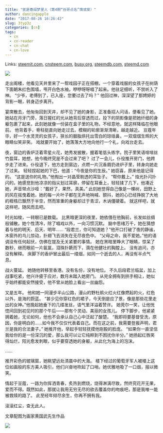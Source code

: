 ```yaml
---
title: "犹是春闺梦里人（第4期“谷哥点名”情或爱）"
author: dancingapple
date: "2017-08-26 16:26:42"
slug: 3typ3z
categories: [cn]
tags: 
  - cn
  - cn-reader
  - cn-chat
  - cn-love
---
```


Links: [steemit.com](https://steemit.com/cn/@dancingapple/3typ3z), [cnsteem.com](https://cnsteem.com/cn/@dancingapple/3typ3z), [busy.org](https://busy.org/cn/@dancingapple/3typ3z), [steemdb.com](https://steemdb.com/cn/@dancingapple/3typ3z), [steemd.com](https://steemd.com/cn/@dancingapple/3typ3z)

![](https://steemitimages.com/DQmaE3ZUSwLpt6yoKAAa4ecJ1hgoM4j5P6NyDhg5ET5jQst/image.png)


走出阁楼，他看见天井里来了一帮戏园子正在搭棚，一个穿着戏服的女孩子在树荫下面朝朱红色围墙，甩开白色水袖，咿咿呀呀唱了起来。他驻足细听，不禁听入了神。
“少爷，老傅到了，已入座，您要过去了吗？”
他回过神，深深望了那娉婷的背影一眼，转身迈步离开。

宴席散去，他匆匆回到天井，却不见了她的身影，正准备招人问话，便看见了她。
她站在月牙门旁，落日猩红的光从她背后穿透而过，投下的阴影像是把她纤细的身躯包裹了起来，此刻她就像一份装在盒子里的礼物，不经意地，就这样降临在他眼前。
他背着手，脊柱挺直向她走过去。模糊的轮廓渐渐清晰，越走越近。
豆蔻年华，好一个水灵灵的女孩子，狭长的胭脂烘托出雪白的琼瑶鼻，一双熠熠生辉的大眼睛似笑非笑。
戏就要开始了，她落落大方地向他行一个礼，向戏台走去。

夜，窗边的香炉泛着零星火花，她秀发披散，握着笔低头练字。院子里笑语喧喧丝竹盈耳，她想，他今晚终究是不会过来了吧？
过了一会儿，仆役推开房门，他跨步走了进来。仆役退下，他方走到窗边，点燃一片沉香屑扔进炉子里，转身向她走了过来。
轻轻捏起她的下巴，他道：“今夜是你的生辰。”
她窃喜，原来他是记得的。
“这是送你的礼物。”他掏出一对晶莹剔透的耳坠子。
“帮你戴上。”
烛光扑闪扑闪的，她感觉到他凉凉的指尖划过耳廓，停留在耳垂上，轻轻揉了几下，他凑近她，声音带点沙哑：“戴好了，果然，真美。”
此刻她觉得自己像是一棵树，田野上的风在摇曳着她，她的每一片叶子都在无声地呐喊、颤抖，她的心已经挣脱了大地的桎梏已飘然于半空，然而笨重的身躯却过于青涩，木讷僵硬着。
就这样吧，就这样吧，随风而去吧。

时光如梭，一转眼已是数载。
比黑暗更深的夜里，她依偎在他胸前，长发如丝绸般铺散。她个性清冷，除了唱戏以外，一向习惯沉默。
脑中思绪万千，她在猜想着与他的明天、后天、明年……
“段君兰，你可知道她？”他开口打破了夜的静谧，木窗外的鸟儿惊动，扑翅飞去消失在无尽夜色中。
“父母之命，我不爱她。”他的语调没有任何起伏，仿佛在提及无关紧要的事情。
她在黑暗里睁大了眼睛，惊呆了数秒，继而眼前一片氤氲，泪珠扑簌而下，滴在他健壮的胸膛上。
没有追问，亦没有解释。
床脚下的香炉冒出最后一缕烟，如同一个逝去的人，再没有半点气息。

战火蔓延。
她随他转移至香港。没有名份，没有地位。
不久后段君兰临盆，加上战事吃紧，他兴许疲于应对，数月未踏入她房门。
从完全拥有到拱手相让，她似乎始终都能安然接受，他不曾从她脸上看出一丝幽怨。

又是五年。
他和她一同漫步半山公路，漫山的野杜鹃火红火红像燃起的火，红色以外，是海的蔚蓝。
“甚少见你穿红色的裙子，今天倒是应了景，像是那些花里走出的女神。”他挽起她垂下的几缕发丝，语气里洋溢着赞许。
她莞尔一笑，让他恍惚间回到初见时的那个午后——那有个灵动、美丽的女孩儿。
停下脚步，他紧紧拥着她，无论如何，他也不会承认自己心中泛起了酸楚。
“我即将要基督受洗，原因，你是明白的……如今我不仅仅代表着自己。而在这之前，我需要登报声明，君兰是我的合法妻子。”
她推开他，举起手轻轻抚摸他刚毅的脸庞。
“如果你一直坚信我给你的是一份深沉的爱，那么我可以让它纯粹到不困扰你半分。”
她扬起红唇笑得灿烂，阳光愈发刺眼，似乎要穿透她的身躯，从此化为海上的泡沫。

……

推开彩色的玻璃窗，她眺望远处清晨中的大海。
楼下经过的葡萄牙军人被楼上这位如画般的东方美人吸引，他们兴奋地吹起了口哨。她优雅地吸了一口烟，报以微笑。

情起于豆蔻，一路为你挥洒青春，炙热到燃烧，烧得淋漓尽致，然终究花开无果，爱而不得。既然如此，那就让我用无穷无尽的欲去覆盖你的吻痕吧，那是我唯一能被救赎的路了。
此至经年倾尽余生，你再不拥有我。

滚滚红尘，查无此人。


文章配图为画家黄国武先生作品

![](https://steemitimages.com/DQmPLhn5Xye4bzkzV5oH1ryFwADmxR1nFjvm9oM52Nnh1WP/image.png)
